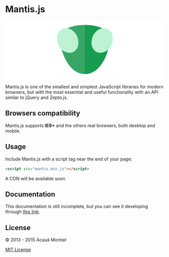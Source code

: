 Mantis.js
=========

![Mantis.js](logo.png)

Mantis.js is one of the smallest and simplest JavaScript libraries for modern browsers, but with the most essential and useful functionality with an API similar to jQuery and Zepto.js.


Browsers compatibility
----------------------

Mantis.js supports **IE9+** and the others real browsers, both desktop and mobile.


Usage
-----

Include Mantis.js with a script tag near the end of your page:

```html
<script src="mantis.min.js"></script>
```

A CDN will be available soon.


Documentation
-------------

This documentation is still incomplete, but you can see it developing through [this link](/docs/README.md).


License
-------

© 2013 - 2015 Acauã Montiel

[MIT License](http://acaua.mit-license.org/)
